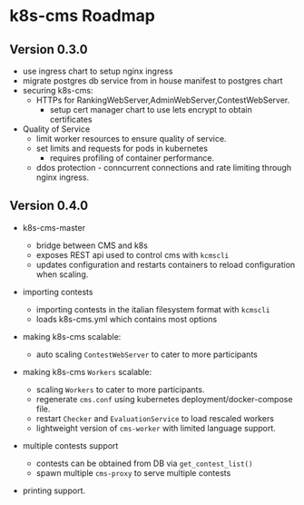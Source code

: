 # k8s-cms Roadmap
## Version 0.3.0
- use ingress chart to setup nginx ingress
- migrate postgres db service from in house manifest to postgres chart
- securing k8s-cms:
    - HTTPs for RankingWebServer,AdminWebServer,ContestWebServer.
        - setup cert manager chart to use lets encrypt to obtain certificates 
- Quality of Service
    - limit worker resources to ensure quality of service.
    - set limits and requests for pods in kubernetes
		- requires profiling of container performance. 
	- ddos protection - conncurrent connections and rate limiting through nginx ingress.

## Version 0.4.0
- k8s-cms-master 
    - bridge between CMS and k8s
    - exposes REST api used to control cms with `kcmscli` 
    - updates configuration and restarts containers to reload configuration when scaling.
- importing contests
    - importing contests in the italian filesystem format with `kcmscli`
    - loads k8s-cms.yml which contains most options
- making k8s-cms scalable:
    - auto scaling `ContestWebServer` to cater to more participants
- making k8s-cms `Workers` scalable:
    - scaling `Workers` to cater to more participants.
    - regenerate `cms.conf` using kubernetes deployment/docker-compose file.
    - restart `Checker` and `EvaluationService` to load rescaled workers
    - lightweight version of `cms-worker` with limited language support.

- multiple contests support
    - contests can be obtained from DB via `get_contest_list()`
    - spawn multiple `cms-proxy` to serve multiple contests

- printing support.


